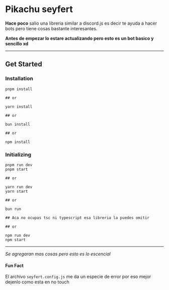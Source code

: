 # Pikachu seyfert

**Hace poco** salio una libreria similar a discord.js es decir te ayuda a hacer bots pero tiene cosas bastante interesantes.

**Antes de empezar lo estare actualizando pero esto es un bot basico y sencillo xd**

****

## Get Started

### Installation

```shell 
pnpm install

## or

yarn install

## or 

bun install

## or 

npm install 

```
### Initializing

```shell 
pnpm run dev
pnpm start

## or

yarn run dev
yarn start

## or 

bun run 

## Aca no ocupas tsc ni typescript esa libreria la puedes omitir

## or 

npm run dev
npm start

```

****

*Se agregaran mas cosas pero esto es lo escencial*

#### Fun Fact

El archivo ``seyfert.config.js`` me da un especie de error por eso mejor dejenlo como esta en no touch

